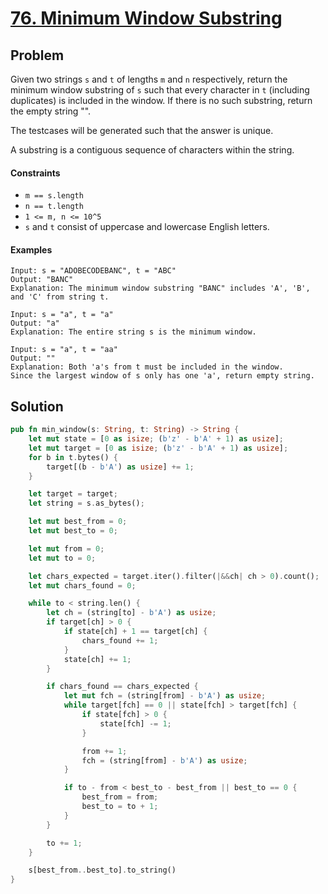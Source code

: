 # [76. Minimum Window Substring](https://leetcode.com/problems/minimum-window-substring/)

## Problem

Given two strings `s` and `t` of lengths `m` and `n` respectively, return the
minimum window substring of `s` such that every character in `t` (including
duplicates) is included in the window. If there is no such substring, return the
empty string "".

The testcases will be generated such that the answer is unique.

A substring is a contiguous sequence of characters within the string.

#### Constraints

* `m == s.length`
* `n == t.length`
* `1 <= m, n <= 10^5`
* `s` and `t` consist of uppercase and lowercase English letters.

#### Examples

```text
Input: s = "ADOBECODEBANC", t = "ABC"
Output: "BANC"
Explanation: The minimum window substring "BANC" includes 'A', 'B', and 'C' from string t.
```

```text
Input: s = "a", t = "a"
Output: "a"
Explanation: The entire string s is the minimum window.
```

```text
Input: s = "a", t = "aa"
Output: ""
Explanation: Both 'a's from t must be included in the window.
Since the largest window of s only has one 'a', return empty string.
```

## Solution

```rust
pub fn min_window(s: String, t: String) -> String {
    let mut state = [0 as isize; (b'z' - b'A' + 1) as usize];
    let mut target = [0 as isize; (b'z' - b'A' + 1) as usize];
    for b in t.bytes() {
        target[(b - b'A') as usize] += 1;
    }

    let target = target;
    let string = s.as_bytes();

    let mut best_from = 0;
    let mut best_to = 0;

    let mut from = 0;
    let mut to = 0;

    let chars_expected = target.iter().filter(|&&ch| ch > 0).count();
    let mut chars_found = 0;

    while to < string.len() {
        let ch = (string[to] - b'A') as usize;
        if target[ch] > 0 {
            if state[ch] + 1 == target[ch] {
                chars_found += 1;
            }
            state[ch] += 1;
        }

        if chars_found == chars_expected {
            let mut fch = (string[from] - b'A') as usize;
            while target[fch] == 0 || state[fch] > target[fch] {
                if state[fch] > 0 {
                    state[fch] -= 1;
                }

                from += 1;
                fch = (string[from] - b'A') as usize;
            }

            if to - from < best_to - best_from || best_to == 0 {
                best_from = from;
                best_to = to + 1;
            }
        }

        to += 1;
    }

    s[best_from..best_to].to_string()
}
```